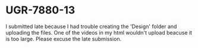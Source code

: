 # UGR-7880-13
I submitted late because I had trouble creating the 'Design' folder and uploading the files. One of the videos in my 
html wouldn't upload beacuse it is too large. Please excuse the late submission.

